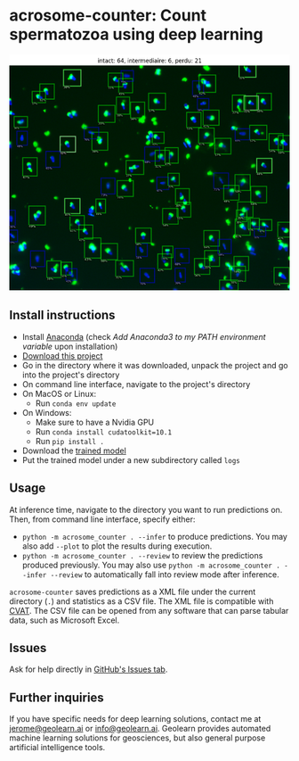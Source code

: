 # acrosome-counter: Count spermatozoa using deep learning

![](https://raw.githubusercontent.com/CloudyOverhead/acrosome-counter/main/example.png)


## Install instructions

- Install [Anaconda](https://www.anaconda.com/products/individual) (check *Add Anaconda3 to my PATH environment variable* upon installation)
- [Download this project](https://github.com/CloudyOverhead/acrosome-counter/releases)
- Go in the directory where it was downloaded, unpack the project and go into the project's directory
- On command line interface, navigate to the project's directory
- On MacOS or Linux:
  - Run `conda env update`
- On Windows:
  - Make sure to have a Nvidia GPU
  - Run `conda install cudatoolkit=10.1`
  - Run `pip install .`
- Download the [trained model](https://drive.google.com/file/d/1loadwjn-4cIuj-E_2SJrmGA3MV1xxrE0/view?usp=sharing)
- Put the trained model under a new subdirectory called `logs`


## Usage

At inference time, navigate to the directory you want to run predictions on. Then, from command line interface, specify either:
- `python -m acrosome_counter . --infer` to produce predictions. You may also add `--plot` to plot the results during execution.
- `python -m acrosome_counter . --review` to review the predictions produced previously. You may also use `python -m acrosome_counter . --infer --review` to automatically fall into review mode after inference.

`acrosome-counter` saves predictions as a XML file under the current directory (`.`) and statistics as a CSV file. The XML file is compatible with [CVAT](https://github.com/openvinotoolkit/cvat). The CSV file can be opened from any software that can parse tabular data, such as Microsoft Excel.


## Issues

Ask for help directly in [GitHub's Issues tab](https://github.com/CloudyOverhead/acrosome-counter/issues).


## Further inquiries

If you have specific needs for deep learning solutions, contact me at <jerome@geolearn.ai> or <info@geolearn.ai>. Geolearn provides automated machine learning solutions for geosciences, but also general purpose artificial intelligence tools.
